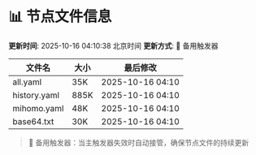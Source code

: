 # 📊 节点文件信息

**更新时间**: 2025-10-16 04:10:38 北京时间
**更新方式**: 🔄 备用触发器

| 文件名 | 大小 | 最后修改 |
|--------|------|----------|
| all.yaml | 35K | 2025-10-16 04:10 |
| history.yaml | 885K | 2025-10-16 04:10 |
| mihomo.yaml | 48K | 2025-10-16 04:10 |
| base64.txt | 30K | 2025-10-16 04:10 |

> 🔄 备用触发器：当主触发器失效时自动接管，确保节点文件的持续更新
